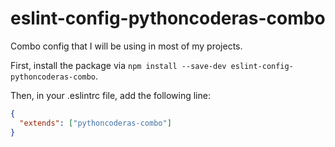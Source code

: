 # eslint-config-pythoncoderas-combo

Combo config that I will be using in most of my projects.

First, install the package via `npm install --save-dev eslint-config-pythoncoderas-combo`.

Then, in your .eslintrc file, add the following line:

```json
{
  "extends": ["pythoncoderas-combo"]
}
```
